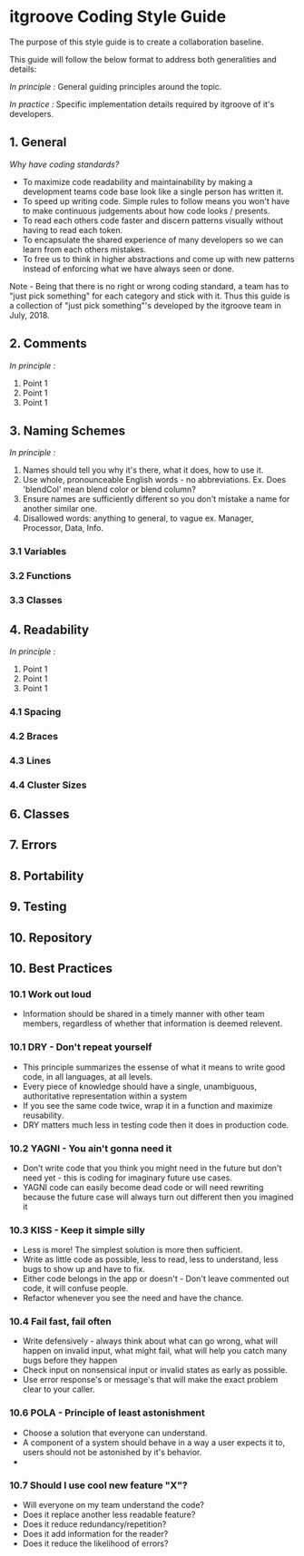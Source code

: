 # itgroove Coding Style Guide

The purpose of this style guide is to create a collaboration baseline. 

This guide will follow the below format to address both generalities and details:

*In principle :* General guiding principles around the topic. 

*In practice :* Specific implementation details required by itgroove of it's developers.

<!-- Table of contents -->

## 1. General 

*Why have coding standards?* 

* To maximize code readability and maintainability by making a development teams code base look like a single person has written it.
* To speed up writing code. Simple rules to follow means you won't have to make continuous judgements about how code looks / presents.
* To read each others code faster and discern patterns visually without having to read each token.
* To encapsulate the shared experience of many developers so we can learn from each others mistakes. 
* To free us to think in higher abstractions and come up with new patterns instead of enforcing what we have always seen or done. 

Note - Being that there is no right or wrong coding standard, a team has to "just pick something" for each category and stick with it. Thus this guide is a collection of "just pick something"'s developed by the itgroove team in July, 2018.  

## 2. Comments

*In principle :*

1. Point 1
1. Point 1
1. Point 1

## 3. Naming Schemes

*In principle :*

1. Names should tell you why it's there, what it does, how to use it.
1. Use whole, pronounceable English words - no abbreviations. Ex. Does 'blendCol' mean blend color or blend column?  
1. Ensure names are sufficiently different so you don't mistake a name for another similar one. 
1. Disallowed words: anything to general, to vague ex. Manager, Processor, Data, Info.

### 3.1 Variables
### 3.2 Functions
### 3.3 Classes

## 4. Readability

*In principle :*

1. Point 1
1. Point 1
1. Point 1

### 4.1 Spacing
### 4.2 Braces
### 4.3 Lines
### 4.4 Cluster Sizes

## 6. Classes

## 7. Errors

## 8. Portability

## 9. Testing

## 10. Repository

## 10. Best Practices

### 10.1 Work out loud
* Information should be shared in a timely manner with other team members, regardless of whether that information is deemed relevent. 

### 10.1 DRY - Don't repeat yourself
* This principle summarizes the essense of what it means to write good code, in all languages, at all levels.
* Every piece of knowledge should have a single, unambiguous, authoritative representation within a system 
* If you see the same code twice, wrap it in a function and maximize reusability. 
* DRY matters much less in testing code then it does in production code. 

### 10.2 YAGNI - You ain't gonna need it
* Don’t write code that you think you might need in the future but don't need yet - this is coding for imaginary future use cases. 
* YAGNI code can easily become dead code or will need rewriting because the future case will always turn out different then you imagined it

### 10.3 KISS - Keep it simple silly
* Less is more! The simplest solution is more then sufficient.
* Write as little code as possible, less to read, less to understand, less bugs to show up and have to fix.
* Either code belongs in the app or doesn't - Don't leave commented out code, it will confuse people. 
* Refactor whenever you see the need and have the chance. 

### 10.4 Fail fast, fail often
* Write defensively - always think about what can go wrong, what will happen on invalid input, what might fail, what will help you catch many bugs before they happen
* Check input on nonsensical input or invalid states as early as possible.
* Use error response's or message's that will make the exact problem clear to your caller.

### 10.6 POLA - Principle of least astonishment
* Choose a solution that everyone can understand.
* A component of a system should behave in a way a user expects it to, users should not be astonished by it's behavior. 
*

### 10.7 Should I use cool new feature "X"?
* Will everyone on my team understand the code? 
* Does it replace another less readable feature?
* Does it reduce redundancy/repetition?
* Does it add information for the reader?
* Does it reduce the likelihood of errors?



